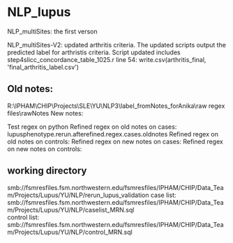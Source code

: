 # NLP_lupus
NLP_multiSites: the first verson 

NLP_multiSites-V2: updated arthritis criteria. The updated scripts output the predicted label for arthristis criteria. Script updated includes step4slicc_concordance_table_1025.r 
line 54: write.csv(arthritis_final, 'final_arthritis_label.csv')



## Old notes: 
R:\IPHAM\CHIP\Projects\SLE\YU\NLP3\label_fromNotes_forAnika\raw regex files\rawNotes
New notes: 


Test regex on python 
Refined regex on old notes on cases: lupusphenotype.rerun.afterefined.regex.cases.oldnotes
Refined regex on old notes on controls: 
Refined regex on new notes on cases: 
Refined regex on new notes on controls: 

## working directory
smb://fsmresfiles.fsm.northwestern.edu/fsmresfiles/IPHAM/CHIP/Data_Team/Projects/Lupus/YU/NLP/rerun_lupus_validation
case list:  smb://fsmresfiles.fsm.northwestern.edu/fsmresfiles/IPHAM/CHIP/Data_Team/Projects/Lupus/YU/NLP/caselist_MRN.sql <br/>
control list: smb://fsmresfiles.fsm.northwestern.edu/fsmresfiles/IPHAM/CHIP/Data_Team/Projects/Lupus/YU/NLP/control_MRN.sql <br/>



